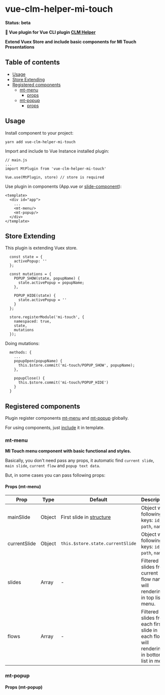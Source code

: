 # vue-clm-helper-mi-touch

**Status: beta** 

**:baby_chick: Vue plugin for Vue CLI plugin [CLM Helper](https://github.com/serhiichuk/vue-cli-plugin-clm-helper)**

**Extend Vuex Store and include basic components for MI Touch Presentations**

## Table of contents

- [Usage](#usage)
- [Store Extending](#store-extending)
- [Registered components](#registered-components)
  - [mt-menu](#mt-menu)
    - [props](#props-(mt-menu))
  - [mt-popup](#mt-popup)
    - [props](#props-(mt-popup))

## Usage
Install component to your project:
```
yarn add vue-clm-helper-mi-touch
```

Import and include to Vue Instance installed plugin:
```
// main.js
...
import MtPlugin from 'vue-clm-helper-mi-touch'

Vue.use(MtPlugin, store) // store is required
```

Use plugin in components (App.vue or [slide-component](https://github.com/serhiichuk/vue-cli-plugin-clm-helper#slide-component)):
```
<template>
  <div id="app">
    ...
    <mt-menu/>    
    <mt-popup/> 
  </div>
</template>
```

## Store Extending

This plugin is extending Vuex store.

```
  const state = {
    activePopup: ''
  };

  const mutations = {
    POPUP_SHOW(state, popupName) {
      state.activePopup = popupName;
    },

    POPUP_HIDE(state) {
      state.activePopup = ''
    }
  };

  store.registerModule('mi-touch', {
    namespaced: true,
    state,
    mutations
  });
```

Doing mutations:

```
  methods: {
    ...
    popupOpen(popupName) {
      this.$store.commit('mi-touch/POPUP_SHOW', popupName);
    },
    
    popupClose() {
      this.$store.commit('mi-touch/POPUP_HIDE')
    }
  }
```


## Registered components

Plugin register components [mt-menu](#mt-menu) and [mt-popup](#mt-popup) globally.

For using components, just [include](#usage) it in template.

### mt-menu

**MI Touch menu component with basic functional and styles.**

Basically, you don't need pass any props, it automatic find `current slide`, `main slide`, `current flow` and `popup text data`.

But, in some cases you can pass following props:

#### Props (mt-menu)
Prop | Type | Default | Description
  --- | --- | --- |---
  mainSlide | Object | First slide in [structure](#https://github.com/serhiichuk/vue-cli-plugin-clm-helper#structure) | Object with following keys: `id`, `path`, `name`.
  currentSlide | Object | `this.$store.state.currentSlide` | Object with following keys: `id`, `path`, `name`.
  slides | Array | - | Filtered slides from current flow name, will rendering in top list in menu. 
  flows | Array | - | Filtered slides from each first slide in each flow, will rendering in bottom list in menu. 

### mt-popup 

#### Props (mt-popup)
